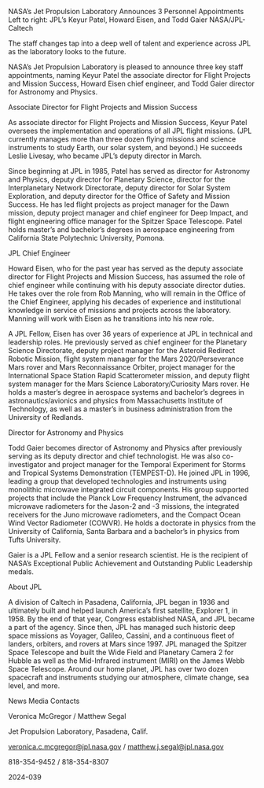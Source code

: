 NASA’s Jet Propulsion Laboratory Announces 3 Personnel Appointments 
 Left to right: JPL’s Keyur Patel, Howard Eisen, and Todd Gaier NASA/JPL-Caltech

The staff changes tap into a deep well of talent and experience across JPL as the laboratory looks to the future.

NASA’s Jet Propulsion Laboratory is pleased to announce three key staff appointments, naming Keyur Patel the associate director for Flight Projects and Mission Success, Howard Eisen chief engineer, and Todd Gaier director for Astronomy and Physics.

Associate Director for Flight Projects and Mission Success

As associate director for Flight Projects and Mission Success, Keyur Patel oversees the implementation and operations of all JPL flight missions. (JPL currently manages more than three dozen flying missions and science instruments to study Earth, our solar system, and beyond.) He succeeds Leslie Livesay, who became JPL’s deputy director in March.

Since beginning at JPL in 1985, Patel has served as director for Astronomy and Physics, deputy director for Planetary Science, director for the Interplanetary Network Directorate, deputy director for Solar System Exploration, and deputy director for the Office of Safety and Mission Success. He has led flight projects as project manager for the Dawn mission, deputy project manager and chief engineer for Deep Impact, and flight engineering office manager for the Spitzer Space Telescope. Patel holds master’s and bachelor’s degrees in aerospace engineering from California State Polytechnic University, Pomona.

JPL Chief Engineer

Howard Eisen, who for the past year has served as the deputy associate director for Flight Projects and Mission Success, has assumed the role of chief engineer while continuing with his deputy associate director duties. He takes over the role from Rob Manning, who will remain in the Office of the Chief Engineer, applying his decades of experience and institutional knowledge in service of missions and projects across the laboratory. Manning will work with Eisen as he transitions into his new role.

A JPL Fellow, Eisen has over 36 years of experience at JPL in technical and leadership roles. He previously served as chief engineer for the Planetary Science Directorate, deputy project manager for the Asteroid Redirect Robotic Mission, flight system manager for the Mars 2020/Perseverance Mars rover and Mars Reconnaissance Orbiter, project manager for the International Space Station Rapid Scatterometer mission, and deputy flight system manager for the Mars Science Laboratory/Curiosity Mars rover. He holds a master’s degree in aerospace systems and bachelor’s degrees in astronautics/avionics and physics from Massachusetts Institute of Technology, as well as a master’s in business administration from the University of Redlands.

Director for Astronomy and Physics

Todd Gaier becomes director of Astronomy and Physics after previously serving as its deputy director and chief technologist. He was also co-investigator and project manager for the Temporal Experiment for Storms and Tropical Systems Demonstration (TEMPEST-D). He joined JPL in 1996, leading a group that developed technologies and instruments using monolithic microwave integrated circuit components. His group supported projects that include the Planck Low Frequency Instrument, the advanced microwave radiometers for the Jason-2 and -3 missions, the integrated receivers for the Juno microwave radiometers, and the Compact Ocean Wind Vector Radiometer (COWVR). He holds a doctorate in physics from the University of California, Santa Barbara and a bachelor’s in physics from Tufts University.

Gaier is a JPL Fellow and a senior research scientist. He is the recipient of NASA’s Exceptional Public Achievement and Outstanding Public Leadership medals.

About JPL

A division of Caltech in Pasadena, California, JPL began in 1936 and ultimately built and helped launch America’s first satellite, Explorer 1, in 1958. By the end of that year, Congress established NASA, and JPL became a part of the agency. Since then, JPL has managed such historic deep space missions as Voyager, Galileo, Cassini, and a continuous fleet of landers, orbiters, and rovers at Mars since 1997. JPL managed the Spitzer Space Telescope and built the Wide Field and Planetary Camera 2 for Hubble as well as the Mid-Infrared instrument (MIRI) on the James Webb Space Telescope. Around our home planet, JPL has over two dozen spacecraft and instruments studying our atmosphere, climate change, sea level, and more.

News Media Contacts

Veronica McGregor / Matthew Segal

Jet Propulsion Laboratory, Pasadena, Calif.

veronica.c.mcgregor@jpl.nasa.gov / matthew.j.segal@jpl.nasa.gov

818-354-9452 / 818-354-8307

2024-039